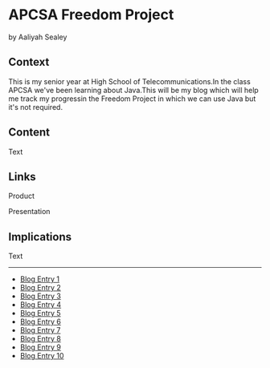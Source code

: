 # APCSA Freedom Project
by Aaliyah Sealey

## Context
This is my senior year at High School of Telecommunications.In the class APCSA we've been learning about Java.This will be my blog which will help me track my progressin the Freedom Project in which we can use Java but it's not required.

## Content
Text

## Links

Product

Presentation

## Implications
Text

---

* [Blog Entry 1](entries/entry01.md)
* [Blog Entry 2](entries/entry02.md)
* [Blog Entry 3](entries/entry03.md)
* [Blog Entry 4](entries/entry04.md)
* [Blog Entry 5](entries/entry05.md)
* [Blog Entry 6](entries/entry06.md)
* [Blog Entry 7](entries/entry07.md)
* [Blog Entry 8](entries/entry08.md)
* [Blog Entry 9](entries/entry09.md)
* [Blog Entry 10](entries/entry10.md)